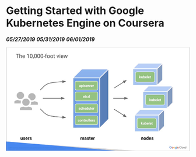 # Getting Started with Google Kubernetes Engine on Coursera
_**05/27/2019**_
_**05/31/2019**_
_**06/01/2019**_

![10,000 Ft View](./images/10k_ft_view.jpg)

